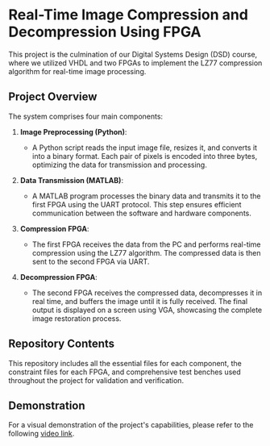 # Real-Time Image Compression and Decompression Using FPGA

This project is the culmination of our Digital Systems Design (DSD) course, where we utilized VHDL and two FPGAs to implement the LZ77 compression algorithm for real-time image processing.

## Project Overview

The system comprises four main components:

1. **Image Preprocessing (Python)**:
   - A Python script reads the input image file, resizes it, and converts it into a binary format. Each pair of pixels is encoded into three bytes, optimizing the data for transmission and processing.

2. **Data Transmission (MATLAB)**:
   - A MATLAB program processes the binary data and transmits it to the first FPGA using the UART protocol. This step ensures efficient communication between the software and hardware components.

3. **Compression FPGA**:
   - The first FPGA receives the data from the PC and performs real-time compression using the LZ77 algorithm. The compressed data is then sent to the second FPGA via UART.

4. **Decompression FPGA**:
   - The second FPGA receives the compressed data, decompresses it in real time, and buffers the image until it is fully received. The final output is displayed on a screen using VGA, showcasing the complete image restoration process.

## Repository Contents

This repository includes all the essential files for each component, the constraint files for each FPGA, and comprehensive test benches used throughout the project for validation and verification.

## Demonstration

For a visual demonstration of the project's capabilities, please refer to the following [video link](https://drive.google.com/file/d/1rt0XxeWRW5qbvtYYrE22Ww3B-QG6COpl/view?usp=drive_link).
